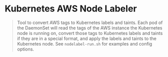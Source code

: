# Kubernetes AWS Node Labeler

> Tool to convert AWS tags to Kubernetes labels and taints. Each pod of the
DaemonSet will read the tags of the AWS instance the Kubernetes node is running
on, convert those tags to Kubernetes labels and taints if they are in a special
format, and apply the labels and taints to the Kubernetes node.
See `nodelabel-run.sh` for examples and config options.
